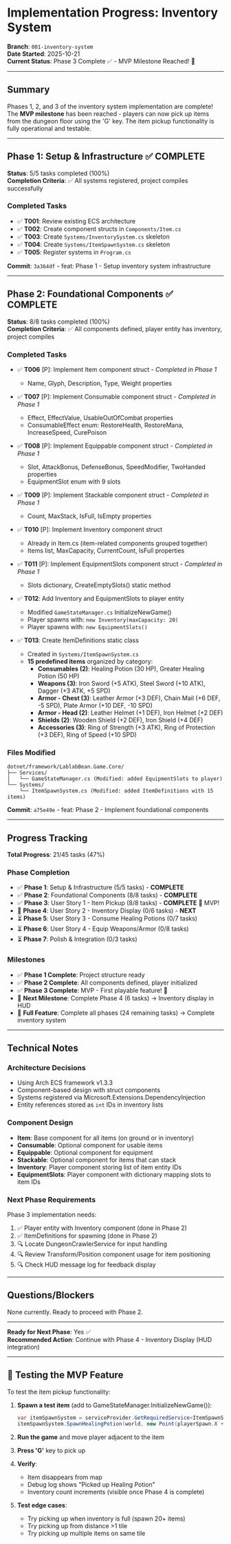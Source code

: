 # Implementation Progress: Inventory System

**Branch**: `001-inventory-system`  
**Date Started**: 2025-10-21  
**Current Status**: Phase 3 Complete ✅ - MVP Milestone Reached! 🎉

---

## Summary

Phases 1, 2, and 3 of the inventory system implementation are complete! The **MVP milestone** has been reached - players can now pick up items from the dungeon floor using the 'G' key. The item pickup functionality is fully operational and testable.

---

## Phase 1: Setup & Infrastructure ✅ COMPLETE

**Status**: 5/5 tasks completed (100%)  
**Completion Criteria**: ✅ All systems registered, project compiles successfully

### Completed Tasks

- ✅ **T001**: Review existing ECS architecture
- ✅ **T002**: Create component structs in `Components/Item.cs`
- ✅ **T003**: Create `Systems/InventorySystem.cs` skeleton
- ✅ **T004**: Create `Systems/ItemSpawnSystem.cs` skeleton
- ✅ **T005**: Register systems in `Program.cs`

**Commit**: `3a364df` - feat: Phase 1 - Setup inventory system infrastructure

---

## Phase 2: Foundational Components ✅ COMPLETE

**Status**: 8/8 tasks completed (100%)  
**Completion Criteria**: ✅ All components defined, player entity has inventory, project compiles

### Completed Tasks

- ✅ **T006** [P]: Implement Item component struct - *Completed in Phase 1*
  - Name, Glyph, Description, Type, Weight properties
  
- ✅ **T007** [P]: Implement Consumable component struct - *Completed in Phase 1*
  - Effect, EffectValue, UsableOutOfCombat properties
  - ConsumableEffect enum: RestoreHealth, RestoreMana, IncreaseSpeed, CurePoison

- ✅ **T008** [P]: Implement Equippable component struct - *Completed in Phase 1*
  - Slot, AttackBonus, DefenseBonus, SpeedModifier, TwoHanded properties
  - EquipmentSlot enum with 9 slots

- ✅ **T009** [P]: Implement Stackable component struct - *Completed in Phase 1*
  - Count, MaxStack, IsFull, IsEmpty properties

- ✅ **T010** [P]: Implement Inventory component struct
  - Already in Item.cs (item-related components grouped together)
  - Items list, MaxCapacity, CurrentCount, IsFull properties

- ✅ **T011** [P]: Implement EquipmentSlots component struct - *Completed in Phase 1*
  - Slots dictionary, CreateEmptySlots() static method

- ✅ **T012**: Add Inventory and EquipmentSlots to player entity
  - Modified `GameStateManager.cs` InitializeNewGame()
  - Player spawns with: `new Inventory(maxCapacity: 20)`
  - Player spawns with: `new EquipmentSlots()`

- ✅ **T013**: Create ItemDefinitions static class
  - Created in `Systems/ItemSpawnSystem.cs`
  - **15 predefined items** organized by category:
    - **Consumables (2)**: Healing Potion (30 HP), Greater Healing Potion (50 HP)
    - **Weapons (3)**: Iron Sword (+5 ATK), Steel Sword (+10 ATK), Dagger (+3 ATK, +5 SPD)
    - **Armor - Chest (3)**: Leather Armor (+3 DEF), Chain Mail (+6 DEF, -5 SPD), Plate Armor (+10 DEF, -10 SPD)
    - **Armor - Head (2)**: Leather Helmet (+1 DEF), Iron Helmet (+2 DEF)
    - **Shields (2)**: Wooden Shield (+2 DEF), Iron Shield (+4 DEF)
    - **Accessories (3)**: Ring of Strength (+3 ATK), Ring of Protection (+3 DEF), Ring of Speed (+10 SPD)

### Files Modified

```
dotnet/framework/LablabBean.Game.Core/
├── Services/
│   └── GameStateManager.cs (Modified: added EquipmentSlots to player)
└── Systems/
    └── ItemSpawnSystem.cs (Modified: added ItemDefinitions with 15 items)
```

**Commit**: `a75e49e` - feat: Phase 2 - Implement foundational components

---

## Progress Tracking

**Total Progress**: 21/45 tasks (47%)

### Phase Completion
- ✅ **Phase 1**: Setup & Infrastructure (5/5 tasks) - **COMPLETE**
- ✅ **Phase 2**: Foundational Components (8/8 tasks) - **COMPLETE**
- ✅ **Phase 3**: User Story 1 - Item Pickup (8/8 tasks) - **COMPLETE** 🎉 MVP!
- 🚧 **Phase 4**: User Story 2 - Inventory Display (0/6 tasks) - **NEXT**
- ⏳ **Phase 5**: User Story 3 - Consume Healing Potions (0/7 tasks)
- ⏳ **Phase 6**: User Story 4 - Equip Weapons/Armor (0/8 tasks)
- ⏳ **Phase 7**: Polish & Integration (0/3 tasks)

### Milestones
- ✅ **Phase 1 Complete**: Project structure ready
- ✅ **Phase 2 Complete**: All components defined, player initialized
- ✅ **Phase 3 Complete**: MVP - First playable feature! 🎉
- 🎯 **Next Milestone**: Complete Phase 4 (6 tasks) → Inventory display in HUD
- 🎯 **Full Feature**: Complete all phases (24 remaining tasks) → Complete inventory system

---

## Technical Notes

### Architecture Decisions
- Using Arch ECS framework v1.3.3
- Component-based design with struct components
- Systems registered via Microsoft.Extensions.DependencyInjection
- Entity references stored as `int` IDs in inventory lists

### Component Design
- **Item**: Base component for all items (on ground or in inventory)
- **Consumable**: Optional component for usable items
- **Equippable**: Optional component for equipment
- **Stackable**: Optional component for items that can stack
- **Inventory**: Player component storing list of item entity IDs
- **EquipmentSlots**: Player component with dictionary mapping slots to item IDs

### Next Phase Requirements
Phase 3 implementation needs:
1. ✅ Player entity with Inventory component (done in Phase 2)
2. ✅ ItemDefinitions for spawning (done in Phase 2)
3. 🔍 Locate DungeonCrawlerService for input handling
4. 🔍 Review Transform/Position component usage for item positioning
5. 🔍 Check HUD message log for feedback display

---

## Questions/Blockers

None currently. Ready to proceed with Phase 2.

---

**Ready for Next Phase**: Yes ✅  
**Recommended Action**: Continue with Phase 4 - Inventory Display (HUD integration)

---

## 🧪 Testing the MVP Feature

To test the item pickup functionality:

1. **Spawn a test item** (add to GameStateManager.InitializeNewGame()):
   ```csharp
   var itemSpawnSystem = serviceProvider.GetRequiredService<ItemSpawnSystem>();
   itemSpawnSystem.SpawnHealingPotion(world, new Point(playerSpawn.X + 1, playerSpawn.Y));
   ```

2. **Run the game** and move player adjacent to the item

3. **Press 'G'** key to pick up

4. **Verify**:
   - Item disappears from map
   - Debug log shows "Picked up Healing Potion"
   - Inventory count increments (visible once Phase 4 is complete)

5. **Test edge cases**:
   - Try picking up when inventory is full (spawn 20+ items)
   - Try picking up from distance >1 tile
   - Try picking up multiple items on same tile
